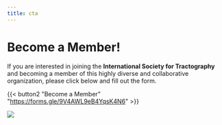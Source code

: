 ```yaml
---
title: cta
---
```

# Become a Member!

If you are interested in joining the <b>International Society for Tractography</b> and becoming a member of this highly diverse and collaborative organization, please click below and fill out the form.

{{< button2 "Become a Member" "https://forms.gle/9V4AWL9eB4YqsK4N6" >}}

![](/uploads/photos/connectivity.png)